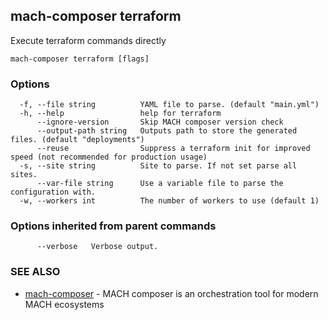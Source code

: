 ## mach-composer terraform

Execute terraform commands directly

```
mach-composer terraform [flags]
```

### Options

```
  -f, --file string          YAML file to parse. (default "main.yml")
  -h, --help                 help for terraform
      --ignore-version       Skip MACH composer version check
      --output-path string   Outputs path to store the generated files. (default "deployments")
      --reuse                Suppress a terraform init for improved speed (not recommended for production usage)
  -s, --site string          Site to parse. If not set parse all sites.
      --var-file string      Use a variable file to parse the configuration with.
  -w, --workers int          The number of workers to use (default 1)
```

### Options inherited from parent commands

```
      --verbose   Verbose output.
```

### SEE ALSO

* [mach-composer](mach-composer.md)	 - MACH composer is an orchestration tool for modern MACH ecosystems

